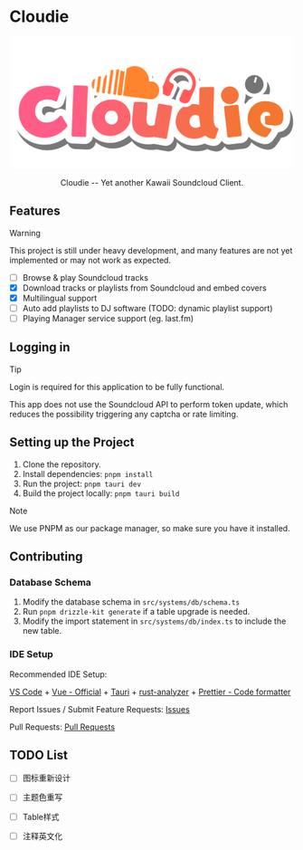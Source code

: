 # Cloudie

<div align="center">
<img src="public/logo.png" alt="logo" width=500 />
</div>

<p align="center">
Cloudie -- Yet another Kawaii Soundcloud Client.
</p>

## Features

> [!WARNING]
> This project is still under heavy development, and many features are not yet implemented or may not work as expected.

- [ ] Browse & play Soundcloud tracks
- [x] Download tracks or playlists from Soundcloud and embed covers
- [x] Multilingual support
- [ ] Auto add playlists to DJ software (TODO: dynamic playlist support)
- [ ] Playing Manager service support (eg. last.fm)

## Logging in

> [!TIP]
> Login is required for this application to be fully functional.

This app does not use the Soundcloud API to perform token update, which reduces the possibility triggering any captcha or rate limiting.

## Setting up the Project

1. Clone the repository.
2. Install dependencies: `pnpm install`
3. Run the project: `pnpm tauri dev`
4. Build the project locally: `pnpm tauri build`

> [!NOTE]
> We use PNPM as our package manager, so make sure you have it installed.

## Contributing

### Database Schema

1. Modify the database schema in `src/systems/db/schema.ts` 
2. Run `pnpm drizzle-kit generate` if a table upgrade is needed.
3. Modify the import statement in `src/systems/db/index.ts` to include the new table.

### IDE Setup

Recommended IDE Setup:

[VS Code](https://code.visualstudio.com/) + [Vue - Official](https://marketplace.visualstudio.com/items?itemName=Vue.volar) + [Tauri](https://marketplace.visualstudio.com/items?itemName=tauri-apps.tauri-vscode) + [rust-analyzer](https://marketplace.visualstudio.com/items?itemName=rust-lang.rust-analyzer) + [Prettier - Code formatter](https://marketplace.visualstudio.com/items?itemName=esbenp.prettier-vscode)

Report Issues / Submit Feature Requests: [Issues](https://github.com/hexadecimal233/cloudie/issues)

Pull Requests: [Pull Requests](https://github.com/hexadecimal233/cloudie/pulls)

<!-- 也许加一个捐助功能 -->

## TODO List

- [ ] 图标重新设计
- [ ] 主题色重写
- [ ] Table样式

- [ ] 注释英文化
